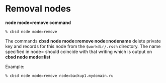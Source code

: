 # Removal nodes

**node mode=remove command**

```
% cbsd node mode=remove
```

The commands **cbsd node mode=remove node=nodename** delete private key and records for this node from the `$workdir/.rssh` directory. The name specified in node= should coincide with that writing which is output on **cbsd node mode=list**

Example:

```
% cbsd node mode=remove node=backup1.mydomain.ru
```
